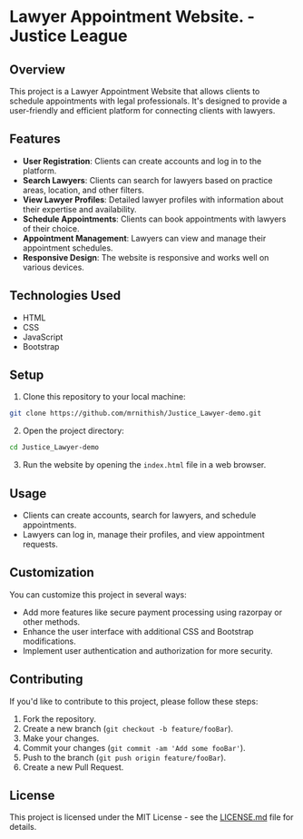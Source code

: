 
# Lawyer Appointment Website. - Justice League

## Overview

This project is a Lawyer Appointment Website that allows clients to schedule appointments with legal professionals. It's designed to provide a user-friendly and efficient platform for connecting clients with lawyers.

## Features

- **User Registration**: Clients can create accounts and log in to the platform.
- **Search Lawyers**: Clients can search for lawyers based on practice areas, location, and other filters.
- **View Lawyer Profiles**: Detailed lawyer profiles with information about their expertise and availability.
- **Schedule Appointments**: Clients can book appointments with lawyers of their choice.
- **Appointment Management**: Lawyers can view and manage their appointment schedules.
- **Responsive Design**: The website is responsive and works well on various devices.

## Technologies Used

- HTML
- CSS
- JavaScript
- Bootstrap

## Setup

1. Clone this repository to your local machine:

```bash
git clone https://github.com/mrnithish/Justice_Lawyer-demo.git
```

2. Open the project directory:

```bash
cd Justice_Lawyer-demo
```

3. Run the website by opening the `index.html` file in a web browser.

## Usage

- Clients can create accounts, search for lawyers, and schedule appointments.
- Lawyers can log in, manage their profiles, and view appointment requests.

## Customization

You can customize this project in several ways:

- Add more features like secure payment processing using razorpay or other methods.
- Enhance the user interface with additional CSS and Bootstrap modifications.
- Implement user authentication and authorization for more security.

## Contributing

If you'd like to contribute to this project, please follow these steps:

1. Fork the repository.
2. Create a new branch (`git checkout -b feature/fooBar`).
3. Make your changes.
4. Commit your changes (`git commit -am 'Add some fooBar'`).
5. Push to the branch (`git push origin feature/fooBar`).
6. Create a new Pull Request.

## License

This project is licensed under the MIT License - see the [LICENSE.md](LICENSE.md) file for details.



